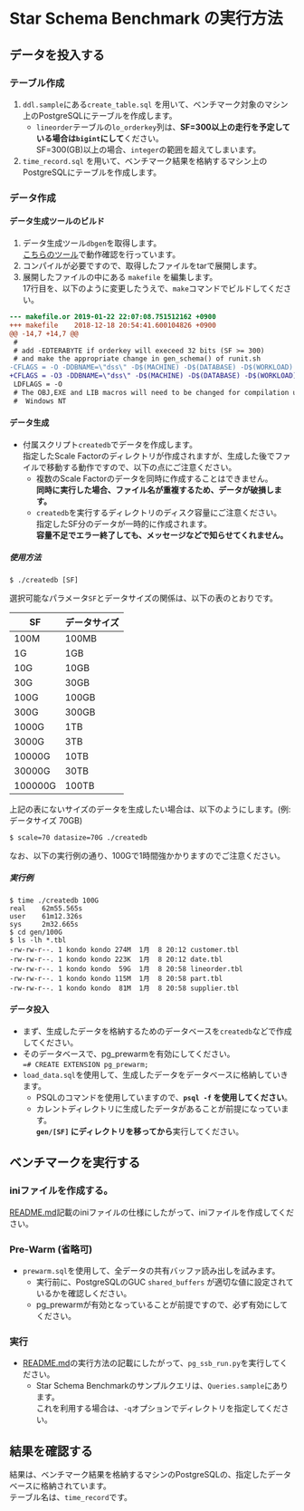 # Star Schema Benchmark の実行方法

## データを投入する

### テーブル作成

1. `ddl.sample`にある`create_table.sql` を用いて、ベンチマーク対象のマシン上のPostgreSQLにテーブルを作成します。
   * `lineorder`テーブルの`lo_orderkey`列は、**SF=300以上の走行を予定している場合は`bigint`にして**ください。  
     SF=300(GB)以上の場合、`integer`の範囲を超えてしまいます。
2. `time_record.sql` を用いて、ベンチマーク結果を格納するマシン上のPostgreSQLにテーブルを作成します。

### データ作成

#### データ生成ツールのビルド

1. データ生成ツール`dbgen`を取得します。  
   [こちらのツール](https://github.com/LucidDB/thirdparty/blob/master/ssb.tar.bz2)で動作確認を行っています。
2. コンパイルが必要ですので、取得したファイルをtarで展開します。
3. 展開したファイルの中にある `makefile` を編集します。  
   17行目を、以下のように変更したうえで、`make`コマンドでビルドしてください。

```diff
--- makefile.or 2019-01-22 22:07:08.751512162 +0900
+++ makefile    2018-12-18 20:54:41.600104826 +0900
@@ -14,7 +14,7 @@
 #
 # add -EDTERABYTE if orderkey will execeed 32 bits (SF >= 300)
 # and make the appropriate change in gen_schema() of runit.sh
-CFLAGS = -O -DDBNAME=\"dss\" -D$(MACHINE) -D$(DATABASE) -D$(WORKLOAD)
+CFLAGS = -O3 -DDBNAME=\"dss\" -D$(MACHINE) -D$(DATABASE) -D$(WORKLOAD) -fstack-protector-all
 LDFLAGS = -O
 # The OBJ,EXE and LIB macros will need to be changed for compilation under
 #  Windows NT
```

#### データ生成

* 付属スクリプト`createdb`でデータを作成します。  
  指定したScale Factorのディレクトリが作成されますが、生成した後でファイルで移動する動作ですので、以下の点にご注意ください。
  * 複数のScale Factorのデータを同時に作成することはできません。  
    **同時に実行した場合、ファイル名が重複するため、データが破損します。**
  * `createdb`を実行するディレクトリのディスク容量にご注意ください。  
    指定したSF分のデータが一時的に作成されます。  
    **容量不足でエラー終了しても、メッセージなどで知らせてくれません。**

##### 使用方法

```
$ ./createdb [SF]
```

選択可能なパラメータ`SF`とデータサイズの関係は、以下の表のとおりです。

| SF      | データサイズ |
| ------- | ------------ |
| 100M    | 100MB        |
| 1G      | 1GB          |
| 10G     | 10GB         |
| 30G     | 30GB         |
| 100G    | 100GB        |
| 300G    | 300GB        |
| 1000G   | 1TB          |
| 3000G   | 3TB          |
| 10000G  | 10TB         |
| 30000G  | 30TB         |
| 100000G | 100TB        |

上記の表にないサイズのデータを生成したい場合は、以下のようにします。(例:データサイズ 70GB)

```
$ scale=70 datasize=70G ./createdb
```

なお、以下の実行例の通り、100Gで1時間強かかりますのでご注意ください。

##### 実行例

```
$ time ./createdb 100G
real    62m55.565s
user    61m12.326s
sys     2m32.665s
$ cd gen/100G
$ ls -lh *.tbl
-rw-rw-r--. 1 kondo kondo 274M  1月  8 20:12 customer.tbl
-rw-rw-r--. 1 kondo kondo 223K  1月  8 20:12 date.tbl
-rw-rw-r--. 1 kondo kondo  59G  1月  8 20:58 lineorder.tbl
-rw-rw-r--. 1 kondo kondo 115M  1月  8 20:58 part.tbl
-rw-rw-r--. 1 kondo kondo  81M  1月  8 20:58 supplier.tbl
```

#### データ投入

* まず、生成したデータを格納するためのデータベースを`createdb`などで作成してください。
* そのデータベースで、pg_prewarmを有効にしてください。  
  `=# CREATE EXTENSION pg_prewarm;`
* `load_data.sql`を使用して、生成したデータをデータベースに格納していきます。
  * PSQLのコマンドを使用していますので、**`psql -f` を使用してください**。
  * カレントディレクトリに生成したデータがあることが前提になっています。  
    **`gen/[SF]` にディレクトリを移ってから**実行してください。

## ベンチマークを実行する

### iniファイルを作成する。

[README.md](/README.md)記載のiniファイルの仕様にしたがって、iniファイルを作成してください。

### Pre-Warm (省略可)

* `prewarm.sql`を使用して、全データの共有バッファ読み出しを試みます。
  * 実行前に、PostgreSQLのGUC `shared_buffers` が適切な値に設定されているかを確認しください。
  * pg_prewarmが有効となっていることが前提ですので、必ず有効にしてください。

### 実行

* [README.md](README.md)の実行方法の記載にしたがって、`pg_ssb_run.py`を実行してください。
  * Star Schema Benchmarkのサンプルクエリは、`Queries.sample`にあります。  
    これを利用する場合は、`-q`オプションでディレクトリを指定してください。

## 結果を確認する

結果は、ベンチマーク結果を格納するマシンのPostgreSQLの、指定したデータベースに格納されています。  
テーブル名は、`time_record`です。
